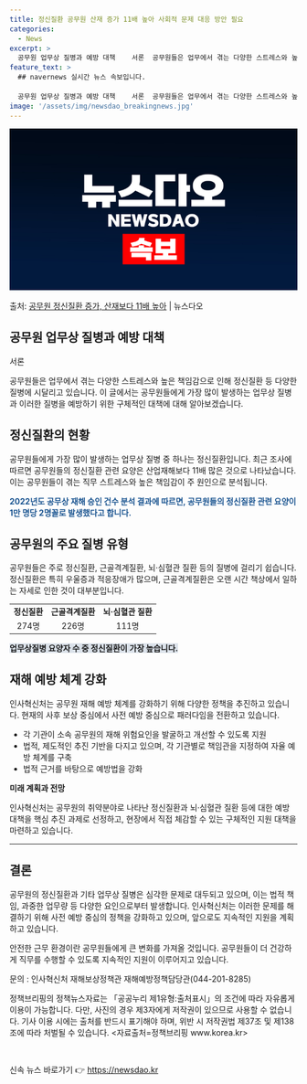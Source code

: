 ```yaml
---
title: 정신질환 공무원 산재 증가 11배 높아 사회적 문제 대응 방안 필요
categories:
  - News
excerpt: >
  공무원 업무상 질병과 예방 대책    서론  공무원들은 업무에서 겪는 다양한 스트레스와 높은 책임감으로 인해…
feature_text: >
  ## navernews 실시간 뉴스 속보입니다.

  공무원 업무상 질병과 예방 대책    서론  공무원들은 업무에서 겪는 다양한 스트레스와 높은 책임감으로 인해…
image: '/assets/img/newsdao_breakingnews.jpg'
---
```


![뉴스다오 속보](/assets/img/newsdao_breakingnews.jpg)

<p>출처: <a href="https://newsdao.kr/4364" rel="dofollow">공무원 정신질환 증가, 산재보다 11배 높아</a> | 뉴스다오</p>

<h2 data-ke-size="size26">공무원 업무상 질병과 예방 대책</h2>

서론
<p data-ke-size="size16">공무원들은 업무에서 겪는 다양한 스트레스와 높은 책임감으로 인해 정신질환 등 다양한 질병에 시달리고 있습니다. 이 글에서는 공무원들에게 가장 많이 발생하는 업무상 질병과 이러한 질병을 예방하기 위한 구체적인 대책에 대해 알아보겠습니다.</p>

<h2 data-ke-size="size24">정신질환의 현황</h2>
<p data-ke-size="size16">공무원들에게 가장 많이 발생하는 업무상 질병 중 하나는 정신질환입니다. 최근 조사에 따르면 공무원들의 정신질환 관련 요양은 산업재해보다 11배 많은 것으로 나타났습니다. 이는 공무원들이 겪는 직무 스트레스와 높은 책임감이 주 원인으로 분석됩니다.</p>

<b><span style="color: #1a5490;">2022년도 공무상 재해 승인 건수 분석 결과에 따르면, 공무원들의 정신질환 관련 요양이 1만 명당 2명꼴로 발생했다고 합니다.</span></b>

<h2 data-ke-size="size24">공무원의 주요 질병 유형</h2>
<p data-ke-size="size16">공무원들은 주로 정신질환, 근골격계질환, 뇌·심혈관 질환 등의 질병에 걸리기 쉽습니다. 정신질환은 특히 우울증과 적응장애가 많으며, 근골격계질환은 오랜 시간 책상에서 일하는 자세로 인한 것이 대부분입니다.</p>

<table>
	<tr>
		<td style="text-align: center; height: 17px;"><b>정신질환</b></td>
		<td style="text-align: center; height: 17px;"><b>근골격계질환</b></td>
		<td style="text-align: center; height: 17px;"><b>뇌·심혈관 질환</b></td>
	</tr>
	<tr>
		<td style="text-align: center; height: 17px;">274명</td>
		<td style="text-align: center; height: 17px;">226명</td>
		<td style="text-align: center; height: 17px;">111명</td>
	</tr>
</table>

<b><span style="background-color: #21538527;">업무상질병 요양자 수 중 정신질환이 가장 높습니다.</span></b>

<h2 data-ke-size="size24">재해 예방 체계 강화</h2>
<p data-ke-size="size16">인사혁신처는 공무원 재해 예방 체계를 강화하기 위해 다양한 정책을 추진하고 있습니다. 현재의 사후 보상 중심에서 사전 예방 중심으로 패러다임을 전환하고 있습니다.</p>

<ul>
	<li>각 기관이 소속 공무원의 재해 위험요인을 발굴하고 개선할 수 있도록 지원</li>
	<li>법적, 제도적인 추진 기반을 다지고 있으며, 각 기관별로 책임관을 지정하여 자율 예방 체계를 구축</li>
	<li>법적 근거를 바탕으로 예방법을 강화</li>
</ul>

<b>미래 계획과 전망</b>
<p data-ke-size="size16">인사혁신처는 공무원의 취약분야로 나타난 정신질환과 뇌·심혈관 질환 등에 대한 예방 대책을 핵심 추진 과제로 선정하고, 현장에서 직접 체감할 수 있는 구체적인 지원 대책을 마련하고 있습니다.</p>

<hr>

<h2 data-ke-size="size24">결론</h2>
<p data-ke-size="size16">공무원의 정신질환과 기타 업무상 질병은 심각한 문제로 대두되고 있으며, 이는 법적 책임, 과중한 업무량 등 다양한 요인으로부터 발생합니다. 인사혁신처는 이러한 문제를 해결하기 위해 사전 예방 중심의 정책을 강화하고 있으며, 앞으로도 지속적인 지원을 계획하고 있습니다.</p>

<p data-ke-size="size16">안전한 근무 환경이란 공무원들에게 큰 변화를 가져올 것입니다. 공무원들이 더 건강하게 직무를 수행할 수 있도록 지속적인 지원이 이루어지고 있습니다.</p>

<p data-ke-size="size16">문의 : 인사혁신처 재해보상정책관 재해예방정책담당관(044-201-8285)</p>
<p data-ke-size="size16">정책브리핑의 정책뉴스자료는 「공공누리 제1유형:출처표시」의 조건에 따라 자유롭게 이용이 가능합니다. 다만, 사진의 경우 제3자에게 저작권이 있으므로 사용할 수 없습니다. 기사 이용 시에는 출처를 반드시 표기해야 하며, 위반 시 저작권법 제37조 및 제138조에 따라 처벌될 수 있습니다. <자료출처=정책브리핑 www.korea.kr></p>

<p data-ke-size="size16">&nbsp;</p> 

신속 뉴스 바로가기 👉 <a href="https://newsdao.kr" rel="dofollow">https://newsdao.kr</a>


